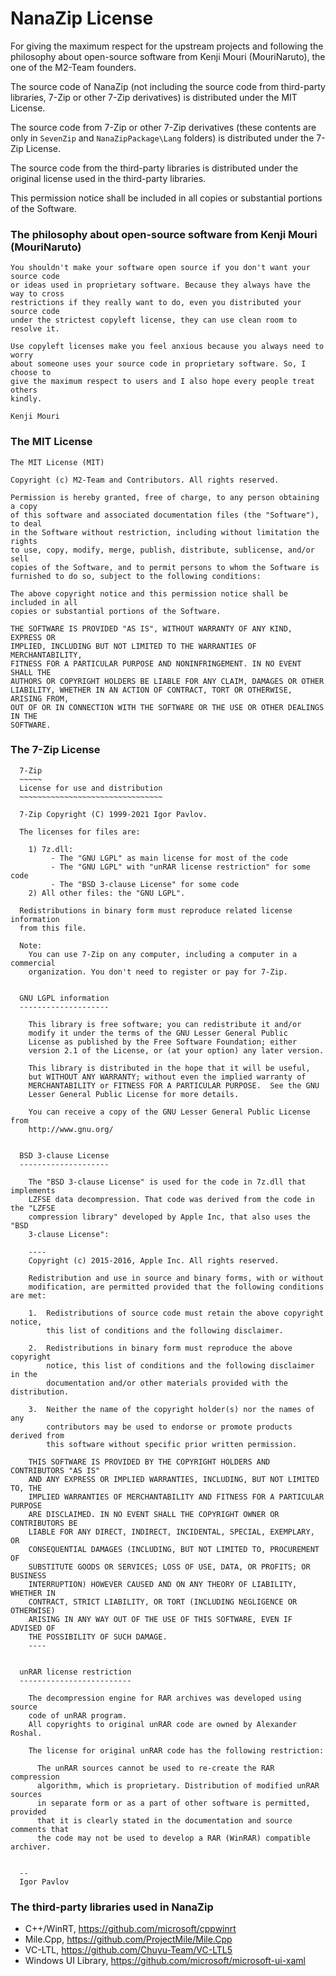 ﻿# NanaZip License

For giving the maximum respect for the upstream projects and following the 
philosophy about open-source software from Kenji Mouri (MouriNaruto), the one
of the M2-Team founders. 

The source code of NanaZip (not including the source code from third-party 
libraries, 7-Zip or other 7-Zip derivatives) is distributed under the MIT 
License.

The source code from 7-Zip or other 7-Zip derivatives (these contents are only 
in `SevenZip` and `NanaZipPackage\Lang` folders) is distributed under the 7-Zip
License.

The source code from the third-party libraries is distributed under the original
license used in the third-party libraries.

This permission notice shall be included in all copies or substantial portions
of the Software.

### The philosophy about open-source software from Kenji Mouri (MouriNaruto)

```
You shouldn't make your software open source if you don't want your source code
or ideas used in proprietary software. Because they always have the way to cross
restrictions if they really want to do, even you distributed your source code 
under the strictest copyleft license, they can use clean room to resolve it. 

Use copyleft licenses make you feel anxious because you always need to worry 
about someone uses your source code in proprietary software. So, I choose to 
give the maximum respect to users and I also hope every people treat others 
kindly.

Kenji Mouri
```

### The MIT License

```
The MIT License (MIT)

Copyright (c) M2-Team and Contributors. All rights reserved.

Permission is hereby granted, free of charge, to any person obtaining a copy
of this software and associated documentation files (the "Software"), to deal
in the Software without restriction, including without limitation the rights
to use, copy, modify, merge, publish, distribute, sublicense, and/or sell
copies of the Software, and to permit persons to whom the Software is
furnished to do so, subject to the following conditions:

The above copyright notice and this permission notice shall be included in all
copies or substantial portions of the Software.

THE SOFTWARE IS PROVIDED "AS IS", WITHOUT WARRANTY OF ANY KIND, EXPRESS OR
IMPLIED, INCLUDING BUT NOT LIMITED TO THE WARRANTIES OF MERCHANTABILITY,
FITNESS FOR A PARTICULAR PURPOSE AND NONINFRINGEMENT. IN NO EVENT SHALL THE
AUTHORS OR COPYRIGHT HOLDERS BE LIABLE FOR ANY CLAIM, DAMAGES OR OTHER
LIABILITY, WHETHER IN AN ACTION OF CONTRACT, TORT OR OTHERWISE, ARISING FROM,
OUT OF OR IN CONNECTION WITH THE SOFTWARE OR THE USE OR OTHER DEALINGS IN THE
SOFTWARE.
```

### The 7-Zip License

```
  7-Zip
  ~~~~~
  License for use and distribution
  ~~~~~~~~~~~~~~~~~~~~~~~~~~~~~~~~

  7-Zip Copyright (C) 1999-2021 Igor Pavlov.

  The licenses for files are:

    1) 7z.dll:
         - The "GNU LGPL" as main license for most of the code
         - The "GNU LGPL" with "unRAR license restriction" for some code
         - The "BSD 3-clause License" for some code
    2) All other files: the "GNU LGPL".

  Redistributions in binary form must reproduce related license information 
  from this file.

  Note:
    You can use 7-Zip on any computer, including a computer in a commercial
    organization. You don't need to register or pay for 7-Zip.


  GNU LGPL information
  --------------------

    This library is free software; you can redistribute it and/or
    modify it under the terms of the GNU Lesser General Public
    License as published by the Free Software Foundation; either
    version 2.1 of the License, or (at your option) any later version.

    This library is distributed in the hope that it will be useful,
    but WITHOUT ANY WARRANTY; without even the implied warranty of
    MERCHANTABILITY or FITNESS FOR A PARTICULAR PURPOSE.  See the GNU
    Lesser General Public License for more details.

    You can receive a copy of the GNU Lesser General Public License from
    http://www.gnu.org/


  BSD 3-clause License
  --------------------

    The "BSD 3-clause License" is used for the code in 7z.dll that implements
    LZFSE data decompression. That code was derived from the code in the "LZFSE
    compression library" developed by Apple Inc, that also uses the "BSD 
    3-clause License":

    ----
    Copyright (c) 2015-2016, Apple Inc. All rights reserved.

    Redistribution and use in source and binary forms, with or without 
    modification, are permitted provided that the following conditions are met:

    1.  Redistributions of source code must retain the above copyright notice, 
        this list of conditions and the following disclaimer.

    2.  Redistributions in binary form must reproduce the above copyright 
        notice, this list of conditions and the following disclaimer in the
        documentation and/or other materials provided with the distribution.

    3.  Neither the name of the copyright holder(s) nor the names of any 
        contributors may be used to endorse or promote products derived from 
        this software without specific prior written permission.

    THIS SOFTWARE IS PROVIDED BY THE COPYRIGHT HOLDERS AND CONTRIBUTORS "AS IS"
    AND ANY EXPRESS OR IMPLIED WARRANTIES, INCLUDING, BUT NOT LIMITED TO, THE 
    IMPLIED WARRANTIES OF MERCHANTABILITY AND FITNESS FOR A PARTICULAR PURPOSE
    ARE DISCLAIMED. IN NO EVENT SHALL THE COPYRIGHT OWNER OR CONTRIBUTORS BE 
    LIABLE FOR ANY DIRECT, INDIRECT, INCIDENTAL, SPECIAL, EXEMPLARY, OR 
    CONSEQUENTIAL DAMAGES (INCLUDING, BUT NOT LIMITED TO, PROCUREMENT OF 
    SUBSTITUTE GOODS OR SERVICES; LOSS OF USE, DATA, OR PROFITS; OR BUSINESS
    INTERRUPTION) HOWEVER CAUSED AND ON ANY THEORY OF LIABILITY, WHETHER IN 
    CONTRACT, STRICT LIABILITY, OR TORT (INCLUDING NEGLIGENCE OR OTHERWISE)
    ARISING IN ANY WAY OUT OF THE USE OF THIS SOFTWARE, EVEN IF ADVISED OF 
    THE POSSIBILITY OF SUCH DAMAGE.
    ----


  unRAR license restriction
  -------------------------

    The decompression engine for RAR archives was developed using source
    code of unRAR program.
    All copyrights to original unRAR code are owned by Alexander Roshal.

    The license for original unRAR code has the following restriction:

      The unRAR sources cannot be used to re-create the RAR compression 
      algorithm, which is proprietary. Distribution of modified unRAR sources
      in separate form or as a part of other software is permitted, provided
      that it is clearly stated in the documentation and source comments that
      the code may not be used to develop a RAR (WinRAR) compatible archiver.


  --
  Igor Pavlov
```

### The third-party libraries used in NanaZip

- C++/WinRT, https://github.com/microsoft/cppwinrt
- Mile.Cpp, https://github.com/ProjectMile/Mile.Cpp
- VC-LTL, https://github.com/Chuyu-Team/VC-LTL5
- Windows UI Library, https://github.com/microsoft/microsoft-ui-xaml
